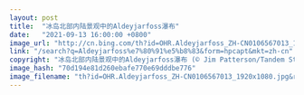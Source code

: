 ```yaml
---
layout: post
title:  "冰岛北部内陆景观中的Aldeyjarfoss瀑布"
date:   "2021-09-13 16:00:00 +0800"
image_url: "http://cn.bing.com/th?id=OHR.Aldeyjarfoss_ZH-CN0106567013_1920x1080.jpg&rf=LaDigue_1920x1080.jpg&pid=hp"
link: "/search?q=Aldeyjarfoss%e7%80%91%e5%b8%83&form=hpcapt&mkt=zh-cn"
copyright: "冰岛北部内陆景观中的Aldeyjarfoss瀑布 (© Jim Patterson/Tandem Stills + Motion)"
image_hash: "70d194e81d260ebafe770e69dddbe776"
image_filename: "th?id=OHR.Aldeyjarfoss_ZH-CN0106567013_1920x1080.jpg&rf=LaDigue_1920x1080.jpg&pid=hp"
---
```

